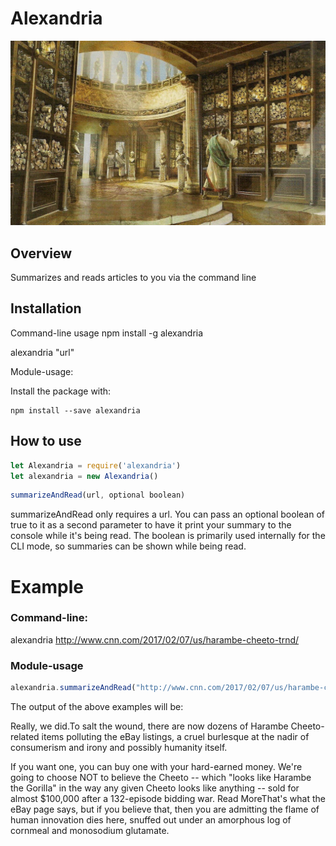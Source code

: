 # Alexandria

![Alexandria](library-of-alexandria.jpg)


## Overview
  Summarizes and reads articles to you via the command line

## Installation

Command-line usage
npm install -g alexandria

alexandria "url"

Module-usage:

Install the package with:

```
npm install --save alexandria
```
## How to use

```js
let Alexandria = require('alexandria')
let alexandria = new Alexandria()
```

```js
summarizeAndRead(url, optional boolean)
```

summarizeAndRead only requires a url. You can pass an optional boolean of true
to it as a second parameter to have it print your summary to the console while it's
being read. The boolean is primarily used internally for the CLI mode, so summaries
can be shown while being read.

# Example

### Command-line:

alexandria http://www.cnn.com/2017/02/07/us/harambe-cheeto-trnd/


### Module-usage

```js
alexandria.summarizeAndRead("http://www.cnn.com/2017/02/07/us/harambe-cheeto-trnd/")
```


The output of the above examples will be:

Really, we did.To salt the wound, there are now dozens of Harambe Cheeto-related items polluting the eBay listings, a cruel burlesque at the nadir of consumerism and irony and possibly humanity itself.

If you want one, you can buy one with your hard-earned money.  We're going to choose NOT to believe the Cheeto -- which "looks like Harambe the Gorilla" in the way any given Cheeto looks like anything -- sold for almost $100,000 after a 132-episode bidding war.  Read MoreThat's what the eBay page says, but if you believe that, then you are admitting the flame of human innovation dies here, snuffed out under an amorphous log of cornmeal and monosodium glutamate.
